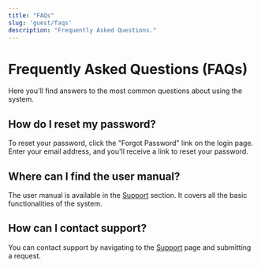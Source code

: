 ```yaml
---
title: "FAQs"
slug: 'guest/faqs'
description: "Frequently Asked Questions."
---
```


# Frequently Asked Questions (FAQs)

Here you'll find answers to the most common questions about using the system.

## How do I reset my password?

To reset your password, click the "Forgot Password" link on the login page. Enter your email address, and you'll receive a link to reset your password.

## Where can I find the user manual?

The user manual is available in the [Support](/guest/support) section. It covers all the basic functionalities of the system.

## How can I contact support?

You can contact support by navigating to the [Support](/guest/support) page and submitting a request.
